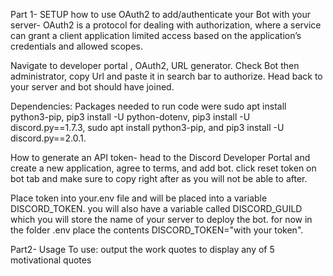 
Part 1- SETUP
how to use OAuth2 to add/authenticate your Bot with your server-  OAuth2 is a protocol for dealing with authorization, where a service can grant a client application
limited access based on the application’s credentials and allowed scopes.

Navigate to developer portal , OAuth2, URL generator. Check Bot then administrator, copy Url and paste it in search bar to authorize. Head back to your server and bot should have joined.

Dependencies: Packages needed to run code were sudo apt install python3-pip, pip3 install -U python-dotenv, 
	pip3 install -U discord.py==1.7.3, sudo apt install python3-pip, and pip3 install -U discord.py==2.0.1. 
  
How to generate an API token- head to the Discord Developer Portal and create a new application, agree to terms, and add bot.
click reset token on bot tab and make sure to copy right after as you will not be able to after.

Place token into your.env file and will be placed into a variable DISCORD_TOKEN.
you will also have a variable called DISCORD_GUILD which you will store the name of your server to deploy the bot.
 for now in the folder .env place the contents DISCORD_TOKEN="with your token".
 
 Part2- Usage
To use: output the work quotes to display any of 5 motivational quotes
